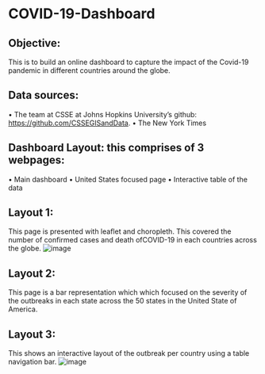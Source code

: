 # COVID-19-Dashboard
## Objective:
This is to build an online dashboard to capture the impact of the Covid-19 pandemic in different countries around the globe.
## Data sources:
• The team at CSSE at Johns Hopkins University’s github:
https://github.com/CSSEGISandData.
• The New York Times

## Dashboard Layout: this comprises of 3 webpages:
• Main dashboard
• United States focused page
• Interactive table of the data
## Layout 1:
This page is presented with leaflet and choropleth. This covered the number of confirmed cases and death ofCOVID-19 in each countries across the globe.
![image](https://user-images.githubusercontent.com/57304123/88913533-f7195480-d215-11ea-8004-88934ecef7fd.png)

## Layout 2:
This page is a bar representation which which focused on the severity of the outbreaks in each state across the 50 states in the United State of America.

## Layout 3:
This shows an interactive layout of the outbreak per country
using a table navigation bar.
![image](https://user-images.githubusercontent.com/57304123/88914176-149aee00-d217-11ea-9b92-1d8a71267b62.png)
